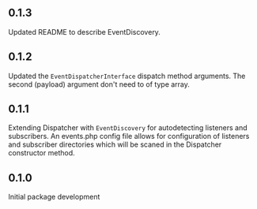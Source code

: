 ## 0.1.3
Updated README to describe EventDiscovery.


## 0.1.2
Updated the `EventDispatcherInterface` dispatch method arguments. The second (payload) argument don't need to of type array.


## 0.1.1
Extending Dispatcher with `EventDiscovery` for autodetecting listeners and subscribers.
An events.php config file allows for configuration of listeners and subscriber directories which will be scaned in the Dispatcher constructor method.


## 0.1.0
Initial package development
